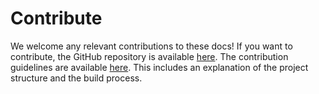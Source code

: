 # Contribute

We welcome any relevant contributions to these docs! If you want to contribute, the GitHub repository is available [here](https://github.com/icrobotics-team167/docs). The contribution guidelines are available [here](https://github.com/icrobotics-team167/docs/blob/devel/CONTRIBUTING.md). This includes an explanation of the project structure and the build process.
